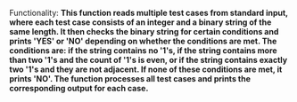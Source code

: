 Functionality: **This function reads multiple test cases from standard input, where each test case consists of an integer and a binary string of the same length. It then checks the binary string for certain conditions and prints 'YES' or 'NO' depending on whether the conditions are met. The conditions are: if the string contains no '1's, if the string contains more than two '1's and the count of '1's is even, or if the string contains exactly two '1's and they are not adjacent. If none of these conditions are met, it prints 'NO'. The function processes all test cases and prints the corresponding output for each case.**